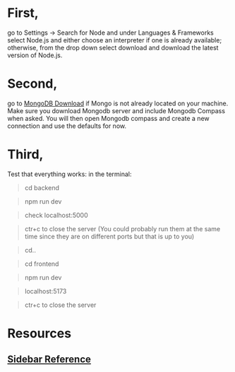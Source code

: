 # First, 
go to Settings -> Search for Node and under Languages & Frameworks select Node.js and either 
choose an interpreter if one is already available; otherwise, from the drop down select
download and download the latest version of Node.js.

# Second, 
go to [MongoDB Download](https://www.mongodb.com/try/download/community) if Mongo is not already
located on your machine. Make sure you download Mongodb server and include Mongodb Compass 
when asked. You will then open Mongodb compass and create a new connection and use the defaults for now.

# Third,
Test that everything works:
in the terminal:

> cd backend

> npm run dev 

> check localhost:5000

> ctr+c to close the server (You could probably run them at the same time since they are on
> different ports but that is up to you)

> cd..

> cd frontend

> npm run dev

> localhost:5173

> ctr+c to close the server

# Resources
## [Sidebar Reference](https://github.com/TylerPottsDev/yt-vue-sidebar/blob/master/src/components/Sidebar.vue)

